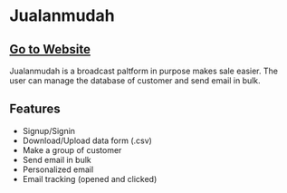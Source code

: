 # Jualanmudah
## [Go to Website](https://jualanmudah.com/)

Jualanmudah is a broadcast paltform in purpose makes sale easier. The user can manage the database of customer and send email in bulk.

## Features
- Signup/Signin
- Download/Upload data form (.csv)
- Make a group of customer
- Send email in bulk
- Personalized email
- Email tracking (opened and clicked)
